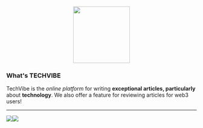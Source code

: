 <h3 align="center"><img src="https://cqphjwakpkovcvrouaoz.supabase.co/storage/v1/object/public/Images/Logo/techvibe-logo.png" width="150" height="150"/></h3>

<h3 align="left">What's TECHVIBE</h3>

TechVibe is the _online platform_ for writing **exceptional articles, particularly** about **technology**. We also offer a feature for reviewing articles for web3 users!

---

<div align="center">
  <div style="display: flex;">
    <img src="https://media.giphy.com/media/v1.Y2lkPTc5MGI3NjExcGJ4b3psOHgxanNxdHd5em41eW03ejNhZG15eXBtM3k3bTFzamkyNCZlcD12MV9pbnRlcm5hbF9naWZfYnlfaWQmY3Q9Zw/nFnYkVIAwLMpySItYG/giphy.gif" />
    <img src="https://media.giphy.com/media/v1.Y2lkPTc5MGI3NjExb3pvdDVjb2EyMnp6YndtbHIxY3lkcGQyeXc5bmwyMno3NGZscDJtdiZlcD12MV9pbnRlcm5hbF9naWZfYnlfaWQmY3Q9Zw/y5E6MU709dNGLRDnCy/giphy.gif" />
  </div>
</div>

